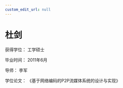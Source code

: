 ```yaml
---
custom_edit_url: null
---
```


# 杜剑

获得学位： 工学硕士

毕业时间： 2011年6月

导师： 李军

学位论文： 《基于网络编码的P2P流媒体系统的设计与实现》
